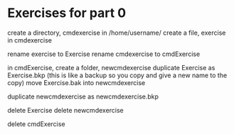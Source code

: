 # Exercises for part 0

create a directory, cmdexercise in /home/username/
create a file, exercise in cmdexercise

rename exercise to Exercise
rename cmdexercise to cmdExercise

in cmdExercise, create a folder, newcmdexercise
duplicate Exercise as Exercise.bkp (this is like a backup so you copy and give a new name to the copy)
move Exercise.bak into newcmdexercise

duplicate newcmdexercise as newcmdexercise.bkp

delete Exercise
delete newcmdexercise

delete cmdExercise
